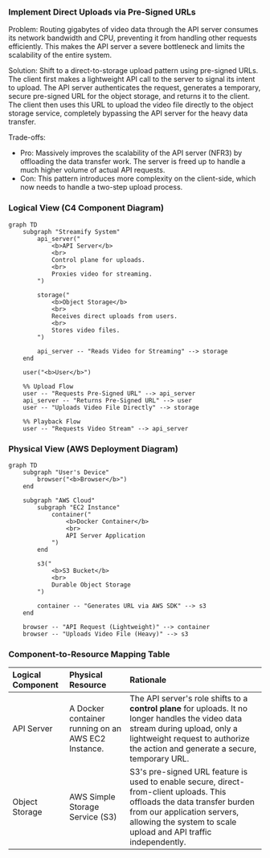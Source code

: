 ### **Implement Direct Uploads via Pre-Signed URLs**

Problem:
Routing gigabytes of video data through the API server consumes its network bandwidth and CPU, preventing it from handling other requests efficiently. This makes the API server a severe bottleneck and limits the scalability of the entire system.

Solution:
Shift to a direct-to-storage upload pattern using pre-signed URLs. The client first makes a lightweight API call to the server to signal its intent to upload. The API server authenticates the request, generates a temporary, secure pre-signed URL for the object storage, and returns it to the client. The client then uses this URL to upload the video file directly to the object storage service, completely bypassing the API server for the heavy data transfer.

Trade-offs:
- Pro: Massively improves the scalability of the API server (NFR3) by offloading the data transfer work. The server is freed up to handle a much higher volume of actual API requests.
- Con: This pattern introduces more complexity on the client-side, which now needs to handle a two-step upload process.

### **Logical View (C4 Component Diagram)**

```mermaid
graph TD
    subgraph "Streamify System"
        api_server("
            <b>API Server</b>
            <br>
            Control plane for uploads.
            <br>
            Proxies video for streaming.
        ")

        storage("
            <b>Object Storage</b>
            <br>
            Receives direct uploads from users.
            <br>
            Stores video files.
        ")
        
        api_server -- "Reads Video for Streaming" --> storage
    end

    user("<b>User</b>")

    %% Upload Flow
    user -- "Requests Pre-Signed URL" --> api_server
    api_server -- "Returns Pre-Signed URL" --> user
    user -- "Uploads Video File Directly" --> storage
    
    %% Playback Flow
    user -- "Requests Video Stream" --> api_server
```

### **Physical View (AWS Deployment Diagram)**

```mermaid
graph TD
    subgraph "User's Device"
        browser("<b>Browser</b>")
    end

    subgraph "AWS Cloud"
        subgraph "EC2 Instance"
            container("
                <b>Docker Container</b>
                <br>
                API Server Application
            ")
        end
        
        s3("
            <b>S3 Bucket</b>
            <br>
            Durable Object Storage
        ")

        container -- "Generates URL via AWS SDK" --> s3
    end
    
    browser -- "API Request (Lightweight)" --> container
    browser -- "Uploads Video File (Heavy)" --> s3
```

### **Component-to-Resource Mapping Table**

| Logical Component | Physical Resource                                     | Rationale                                                                                                                                                                                            |
| :---------------- | :---------------------------------------------------- | :--------------------------------------------------------------------------------------------------------------------------------------------------------------------------------------------------- |
| API Server        | A Docker container running on an AWS EC2 Instance.      | The API server's role shifts to a **control plane** for uploads. It no longer handles the video data stream during upload, only a lightweight request to authorize the action and generate a secure, temporary URL. |
| Object Storage    | AWS Simple Storage Service (S3)                         | S3's pre-signed URL feature is used to enable secure, direct-from-client uploads. This offloads the data transfer burden from our application servers, allowing the system to scale upload and API traffic independently. |
